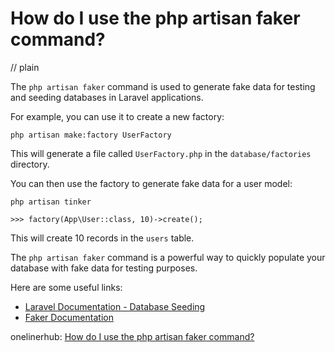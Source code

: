 # How do I use the php artisan faker command?
// plain

The `php artisan faker` command is used to generate fake data for testing and seeding databases in Laravel applications.

For example, you can use it to create a new factory:

```
php artisan make:factory UserFactory
```

This will generate a file called `UserFactory.php` in the `database/factories` directory.

You can then use the factory to generate fake data for a user model:

```
php artisan tinker

>>> factory(App\User::class, 10)->create();
```

This will create 10 records in the `users` table.

The `php artisan faker` command is a powerful way to quickly populate your database with fake data for testing purposes.

Here are some useful links:

* [Laravel Documentation - Database Seeding](https://laravel.com/docs/7.x/seeding)
* [Faker Documentation](https://github.com/fzaninotto/Faker)

onelinerhub: [How do I use the php artisan faker command?](https://onelinerhub.com/php-faker/how-do-i-use-the-php-artisan-faker-command)